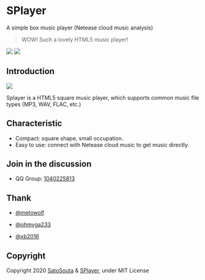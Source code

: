 # SPlayer

A simple box music player (Netease cloud music analysis)

 > WOW! Such a lovely HTML5 music player!

<a href="https://github.com/SatoSouta/SPlayer/releases/latest"><img src="https://img.shields.io/github/v/release/satosouta/SPlayer?color=%2342b983&style=for-the-badge"></a>
<a href="https://www.npmjs.com/package/squplayer"><img src="https://img.shields.io/npm/v/squplayer.svg?style=for-the-badge"></a>

## Introduction

<img src="https://ae01.alicdn.com/kf/He80bcdd2ecc64a0890480c5848fee12bW.png">

Splayer is a HTML5 square music player, which supports common music file types (MP3, WAV, FLAC, etc.)

## Characteristic

 - Compact: square shape, small occupation.
 - Easy to use: connect with Netease cloud music to get music directly.

## Join in the discussion

 - QQ Group: [1040225813](https://shang.qq.com/wpa/qunwpa?idkey=fb30524582f88ffc33bcb0da8734a91c877694984794f6cb7f87a3d1269eaecf)

## Thank

 - [@metowolf](https://github.com/metowolf)

 - [@ohmyga233](https://github.com/ohmyga233)

 - [@xb2016](https://github.com/xb2016)

## Copyright

Copyright  2020 [SatoSouta](https://713.moe/) & [SPlayer](https://splayer.js.org/), under MIT License
